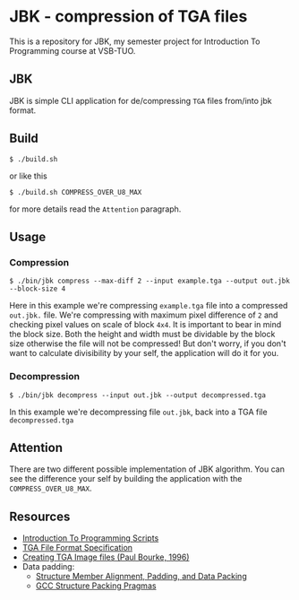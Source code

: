 # JBK - compression of TGA files
This is a repository for JBK, my semester project for Introduction To Programming course at VSB-TUO.

## JBK
JBK is simple CLI application for de/compressing `TGA` files from/into jbk format. 

## Build
```
$ ./build.sh
```
or like this
```
$ ./build.sh COMPRESS_OVER_U8_MAX
```
for more details read the `Attention` paragraph.
## Usage
### Compression
```
$ ./bin/jbk compress --max-diff 2 --input example.tga --output out.jbk --block-size 4
```
Here in this example we're compressing `example.tga` file into a compressed `out.jbk.` file. We're compressing with maximum pixel difference of `2` and checking pixel values on scale of block `4x4`. It is important to bear in mind the block size. Both the height and width must be dividable by the block size otherwise the file will not be compressed! But don't worry, if you don't want to calculate divisibility by your self, the application will do it for you.
### Decompression
```
$ ./bin/jbk decompress --input out.jbk --output decompressed.tga
```
In this example we're decompressing file `out.jbk`, back into a TGA file `decompressed.tga`

## Attention
There are two different possible implementation of JBK algorithm. You can see the difference your self by building the application with the `COMPRESS_OVER_U8_MAX`.

## Resources
* [Introduction To Programming Scripts](https://mrlvsb.github.io/upr-skripta/c/aplikovane_ulohy/tga.html?highlight=tga#tga)
* [TGA File Format Specification](https://www.dca.fee.unicamp.br/~martino/disciplinas/ea978/tgaffs.pdf)
* [Creating TGA Image files (Paul Bourke, 1996)](http://www.paulbourke.net/dataformats/tga/)
* Data padding:
  * [Structure Member Alignment, Padding, and Data Packing](https://www.geeksforgeeks.org/structure-member-alignment-padding-and-data-packing/)
  * [GCC Structure Packing Pragmas](https://gcc.gnu.org/onlinedocs/gcc-4.9.3/gcc/Structure-Packing-Pragmas.html#Structure-Packing-Pragmas)